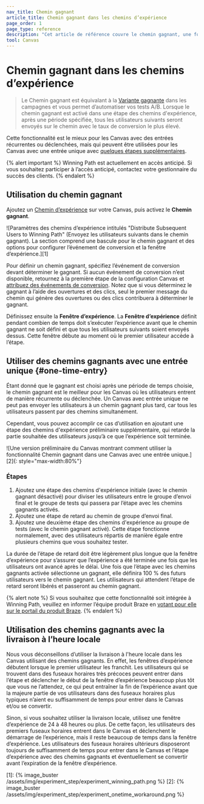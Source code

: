 ```yaml
---
nav_title: Chemin gagnant 
article_title: Chemin gagnant dans les chemins d’expérience 
page_order: 1
page_type: reference
description: "Cet article de référence couvre le chemin gagnant, une fonctionnalité qui vous permet d’automatiser vos tests A/B lorsqu’ils sont activés pour une étape des chemins d'expérience."
tool: Canvas
---
```


# Chemin gagnant dans les chemins d’expérience

> Le Chemin gagnant est équivalant à la [Variante gagnante]({{site.baseurl}}/user_guide/engagement_tools/testing/multivariant_testing/create_multivariate_campaign/#optimizations) dans les campagnes et vous permet d’automatiser vos tests A/B. Lorsque le chemin gagnant est activé dans une étape des chemins d'expérience, après une période spécifiée, tous les utilisateurs suivants seront envoyés sur le chemin avec le taux de conversion le plus élevé.

Cette fonctionnalité est le mieux pour les Canvas avec des entrées récurrentes ou déclenchées, mais qui peuvent être utilisées pour les Canvas avec une entrée unique avec [quelques étapes supplémentaires](#one-time-entry).

{% alert important %}
Winning Path est actuellement en accès anticipé. Si vous souhaitez participer à l’accès anticipé, contactez votre gestionnaire du succès des clients.
{% endalert %}

## Utilisation du chemin gagnant

Ajoutez un [Chemin d’expérience]({{site.baseurl}}/user_guide/engagement_tools/canvas/canvas_components/experiment_step/) sur votre Canvas, puis activez le **Chemin gagnant**. 

![Paramètres des chemins d’expérience intitulés "Distribute Subsequent Users to Winning Path" (Envoyez les utilisateurs suivants dans le chemin gagnant). La section comprend une bascule pour le chemin gagnant et des options pour configurer l’événement de conversion et la fenêtre d’expérience.][1]

Pour définir un chemin gagnant, spécifiez l’événement de conversion devant déterminer le gagnant. Si aucun événement de conversion n’est disponible, retournez à la première étape de la configuration Canvas et [attribuez des événements de conversion]({{site.baseurl}}/user_guide/engagement_tools/canvas/create_a_canvas/create_a_canvas/#choose-conversion-events). Notez que si vous déterminez le gagnant à l’aide des ouvertures et des clics, seul le premier message du chemin qui génère des ouvertures ou des clics contribuera à déterminer le gagnant.  

Définissez ensuite la **Fenêtre d’expérience**. La **Fenêtre d’expérience** définit pendant combien de temps doit s’exécuter l’expérience avant que le chemin gagnant ne soit défini et que tous les utilisateurs suivants soient envoyés dessus. Cette fenêtre débute au moment où le premier utilisateur accède à l’étape.

## Utiliser des chemins gagnants avec une entrée unique {#one-time-entry}

Étant donné que le gagnant est choisi après une période de temps choisie, le chemin gagnant est le meilleur pour les Canvas où les utilisateurs entrent de manière récurrente ou déclenchée. Un Canvas avec entrée unique ne peut pas envoyer les utilisateurs à un chemin gagnant plus tard, car tous les utilisateurs passent par des chemins simultanément. 

Cependant, vous pouvez accomplir ce cas d’utilisation en ajoutant une étape des chemins d'expérience préliminaire supplémentaire, qui retarde la partie souhaitée des utilisateurs jusqu’à ce que l’expérience soit terminée.

![Une version préliminaire du Canvas montrant comment utiliser la fonctionnalité Chemin gagnant dans une Canvas avec une entrée unique.][2]{: style="max-width:80%"}

### Étapes

1. Ajoutez une étape des chemins d'expérience initiale (avec le chemin gagnant désactivé) pour diviser les utilisateurs entre le groupe d’envoi final et le groupe de tests qui passera par l’étape avec les chemins gagnants activés. 
2. Ajoutez une étape de retard au chemin de groupe d’envoi final. 
3. Ajoutez une deuxième étape des chemins d'expérience au groupe de tests (avec le chemin gagnant activé). Cette étape fonctionne normalement, avec des utilisateurs répartis de manière égale entre plusieurs chemins que vous souhaitez tester.

La durée de l’étape de retard doit être légèrement plus longue que la fenêtre d’expérience pour s’assurer que l’expérience a été terminée une fois que les utilisateurs ont avancé après le délai. Une fois que l’étape avec les chemins gagnants activée sélectionne un gagnant, elle définira 100 % des futurs utilisateurs vers le chemin gagnant. Les utilisateurs qui attendent l’étape de retard seront libérés et passeront au chemin gagnant.

{% alert note %}
Si vous souhaitez que cette fonctionnalité soit intégrée à Winning Path, veuillez en informer l’équipe produit Braze en [votant pour elle sur le portail du produit Braze](https://portal.productboard.com/ko5rgqefrdssb5wesynqswxp/c/206-winning-path-for-one-time-sends?utm_medium=social&utm_source=portal_share).
{% endalert %}

## Utilisation des chemins gagnants avec la livraison à l’heure locale 

Nous vous déconseillons d’utiliser la livraison à l'heure locale dans les Canvas utilisant des chemins gagnants. En effet, les fenêtres d’expérience débutent lorsque le premier utilisateur les franchit. Les utilisateurs qui se trouvent dans des fuseaux horaires très précoces peuvent entrer dans l’étape et déclencher le début de la fenêtre d’expérience beaucoup plus tôt que vous ne l’attendez, ce qui peut entraîner la fin de l’expérience avant que la majeure partie de vos utilisateurs dans des fuseaux horaires plus typiques n’aient eu suffisamment de temps pour entrer dans le Canvas et/ou se convertir. 

Sinon, si vous souhaitez utiliser la livraison locale, utilisez une fenêtre d’expérience de 24 à 48 heures ou plus. De cette façon, les utilisateurs des premiers fuseaux horaires entrent dans le Canvas et déclenchent le démarrage de l’expérience, mais il reste beaucoup de temps dans la fenêtre d’expérience. Les utilisateurs des fuseaux horaires ultérieurs disposeront toujours de suffisamment de temps pour entrer dans le Canvas et l’étape d’expérience avec des chemins gagnants et éventuellement se convertir avant l’expiration de la fenêtre d’expérience.

[1]: {% image_buster /assets/img/experiment_step/experiment_winning_path.png %}
[2]: {% image_buster /assets/img/experiment_step/experiment_onetime_workaround.png %}
